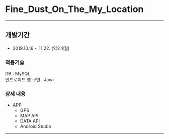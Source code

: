 # Fine_Dust_On_The_My_Location
---

## 개발기간
- 2019.10.16 ~ 11.22. (약2개월)

### 적용기술
DB : MySQL<br>
안드로이드 앱 구현 : Java<br>

### 상세 내용
- APP
  - GPS
  - MAP API
  - DATA API
  - Android Studio
---
